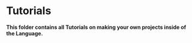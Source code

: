 # Tutorials

**This folder contains all Tutorials on making your own projects inside of the Language.**
